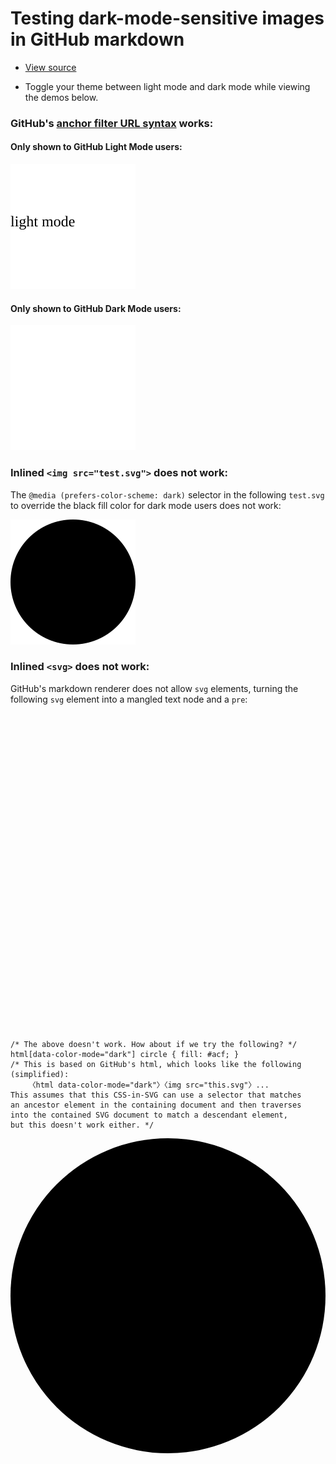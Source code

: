# Testing dark-mode-sensitive images in GitHub markdown

* [View source](https://raw.githubusercontent.com/jab/test-dark-mode-sensitive-images-in-markdown/main/README.md)

* Toggle your theme between light mode and dark mode
  while viewing the demos below.


### GitHub's [anchor filter URL syntax](https://docs.github.com/en/github/writing-on-github/getting-started-with-writing-and-formatting-on-github/basic-writing-and-formatting-syntax#specifying-the-theme-an-image-is-shown-to) works:

#### Only shown to GitHub Light Mode users:
![Only shown to GitHub Light Mode users](/light-mode.svg#gh-light-mode-only)

#### Only shown to GitHub Dark Mode users:
![Only shown to GitHub Dark Mode users](/dark-mode.svg#gh-dark-mode-only)


### Inlined `<img src="test.svg">` does not work:

The `@media (prefers-color-scheme: dark)`
selector in the following `test.svg`
to override the black fill color for dark mode users
does not work:

<img src="test.svg">


### Inlined `<svg>` does not work:

GitHub's markdown renderer does not allow `svg` elements,
turning the following `svg` element into a mangled text node
and a `pre`:

<svg xmlns="http://www.w3.org/2000/svg" viewBox="0 0 100 100" style="background: transparent">
  <style>
    /* assume light theme by default and use black ink */
    circle { fill: #000; }
    /* if dark theme is detected, override with dark-mode styles and use light ink */
    @media (prefers-color-scheme: dark) { circle { fill: #eee; } }

    /* The above doesn't work. How about if we try the following? */
    html[data-color-mode="dark"] circle { fill: #acf; }
    /* This is based on GitHub's html, which looks like the following (simplified):
        〈html data-color-mode="dark"〉〈img src="this.svg"〉...
    This assumes that this CSS-in-SVG can use a selector that matches
    an ancestor element in the containing document and then traverses
    into the contained SVG document to match a descendant element,
    but this doesn't work either. */
  </style>
  <circle cx="50" cy="50" r="50"/>
</svg>
<!-- Can you embed svg elements with no internal style elements? -->
<svg xmlns="http://www.w3.org/2000/svg" viewBox="0 0 100 100" style="background: transparent">
  <circle cx="50" cy="50" r="50"/>
</svg>
